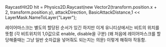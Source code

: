 RaycastHit2D hit = Physics2D.Raycast(new Vector2(transform.position.x + 2, transform.position.y), attackDirection, BasicAttackDistance,1 << LayerMask.NameToLayer("Layer");

레이어마스크는 별도의 할당된 순서가 있긴 하지만
이게 유니티상에서는 비트의 위치를 뜻함
(각 비트위치의 1,0값으로 enable, disable을 구분)
(왜 처음에 레이어마스크를 할당해줄때는 그냥 일반 숫자값을 넣어줘도 되는지는 의문)
이렇게 해줘야 작동함.